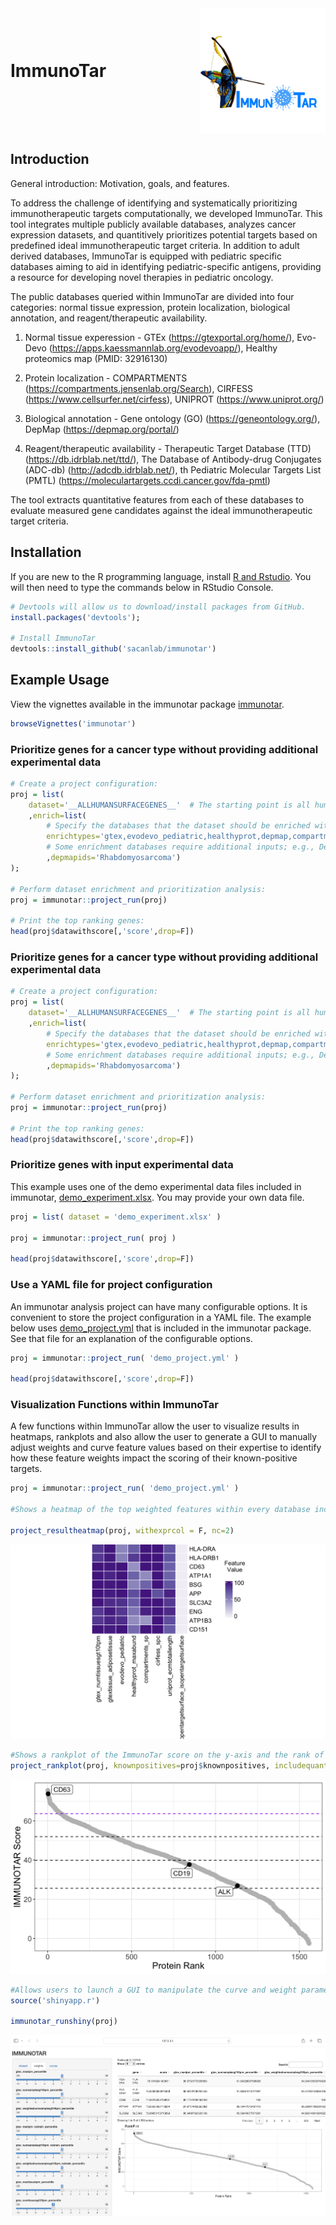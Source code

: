 <div style="display: flex; align-items: center;">
  <h1 style="flex-grow: 1; margin: 0;">ImmunoTar</h1>
  <img src="img/ImmunoTar_logo.png" alt="ImmunoTar Logo" style="height: 200px; width: 200px;"/>
</div>

## Introduction

General introduction: Motivation, goals, and features.

To address the challenge of identifying and systematically prioritizing immunotherapeutic targets computationally, we developed ImmunoTar. This tool integrates multiple publicly available databases, analyzes cancer expression datasets, and quantitively prioritizes potential targets based on predefined ideal immunotherapeutic target criteria. In addition to adult derived databases, ImmunoTar is equipped with pediatric specific databases aiming to aid in identifying pediatric-specific antigens, providing a resource for developing novel therapies in pediatric oncology. 


The public databases queried within ImmunoTar are divided into four categories: normal tissue expression, protein localization, biological annotation, and reagent/therapeutic availability. 

1. Normal tissue experession - GTEx (https://gtexportal.org/home/), Evo-Devo (https://apps.kaessmannlab.org/evodevoapp/), Healthy proteomics map (PMID: 32916130)

2. Protein localization - COMPARTMENTS (https://compartments.jensenlab.org/Search), CIRFESS (https://www.cellsurfer.net/cirfess), UNIPROT (https://www.uniprot.org/)

3. Biological annotation - Gene ontology (GO) (https://geneontology.org/), DepMap (https://depmap.org/portal/)

4. Reagent/therapeutic availability - Therapeutic Target Database (TTD) (https://db.idrblab.net/ttd/), The Database of Antibody-drug Conjugates (ADC-db) (http://adcdb.idrblab.net/), th Pediatric Molecular Targets List (PMTL) (https://moleculartargets.ccdi.cancer.gov/fda-pmtl)


The tool extracts quantitative features from each of these databases to evaluate measured gene candidates against the ideal immunotherapeutic target criteria.


## Installation

If you are new to the R programming language, install [R and Rstudio](https://posit.co/download/rstudio-desktop/). You will then need to type the commands below in RStudio Console.

```r
# Devtools will allow us to download/install packages from GitHub.
install.packages('devtools');

# Install ImmunoTar
devtools::install_github('sacanlab/immunotar')
```



## Example Usage

View the vignettes available in the immunotar package [immunotar](https://htmlpreview.github.io/?https://github.com/sacanlab/immunotar/blob/master/vignettes/immunotar.html).

```r
browseVignettes('immunotar')
```

### Prioritize genes for a cancer type without providing additional experimental data
```r
# Create a project configuration:
proj = list(
	dataset='__ALLHUMANSURFACEGENES__'  # The starting point is all human surface genes
	,enrich=list(
		# Specify the databases that the dataset should be enriched with:
		enrichtypes='gtex,evodevo_pediatric,healthyprot,depmap,compartments_sp,cirfess_spc'
		# Some enrichment databases require additional inputs; e.g., Depmap database requires a disease name:
		,depmapids='Rhabdomyosarcoma')
);

# Perform dataset enrichment and prioritization analysis:
proj = immunotar::project_run(proj)

# Print the top ranking genes:
head(proj$datawithscore[,'score',drop=F])

```


### Prioritize genes for a cancer type without providing additional experimental data
```r
# Create a project configuration:
proj = list(
	dataset='__ALLHUMANSURFACEGENES__'  # The starting point is all human surface genes
	,enrich=list(
		# Specify the databases that the dataset should be enriched with:
		enrichtypes='gtex,evodevo_pediatric,healthyprot,depmap,compartments_sp,cirfess_spc'
		# Some enrichment databases require additional inputs; e.g., Depmap database requires a disease name:
		,depmapids='Rhabdomyosarcoma')
);

# Perform dataset enrichment and prioritization analysis:
proj = immunotar::project_run(proj)

# Print the top ranking genes:
head(proj$datawithscore[,'score',drop=F])
```


### Prioritize genes with input experimental data
This example uses one of the demo experimental data files included in immunotar, [demo_experiment.xlsx](inst/data/demo_experiment.xlsx). You may provide your own data file.

```r
proj = list( dataset = 'demo_experiment.xlsx' )

proj = immunotar::project_run( proj )

head(proj$datawithscore[,'score',drop=F])
```


### Use a YAML file for project configuration
An immunotar analysis project can have many configurable options. It is convenient to store the project configuration in a YAML file. The example below uses [demo_project.yml](inst/data/demo_project.yml) that is included in the immunotar package. See that file for an explanation of the configurable options.

```r
proj = immunotar::project_run( 'demo_project.yml' )

head(proj$datawithscore[,'score',drop=F])
```

### Visualization Functions within ImmunoTar
A few functions within ImmunoTar allow the user to visualize results in heatmaps, rankplots and also allow the user to generate a GUI to manually adjust weights and curve feature values based on their expertise to identify how these feature weights impact the scoring of their known-positive targets. 

```r
proj = immunotar::project_run( 'demo_project.yml' )

#Shows a heatmap of the top weighted features within every database included in ImmunoTar

project_resultheatmap(proj, withexprcol = F, nc=2)

```

![Alt Text](img/ImmunoTar_heatmap_example.png) 

```r
#Shows a rankplot of the ImmunoTar score on the y-axis and the rank of the protein on the x-axis, labeling the knownpositives along that curve 
project_rankplot(proj, knownpositives=proj$knownpositives, includequantile=T)

```

![Alt Text](img/ImmunoTar_Rankplot_example.png)

```r
#Allows users to launch a GUI to manipulate the curve and weight parameters separately based on their expertise to see how changing those parameter values can affect their knownpositives on the rankplot.
source('shinyapp.r')

immunotar_runshiny(proj)

```
![Alt Text](img/ImmunoTar_shinyGUI.png)

